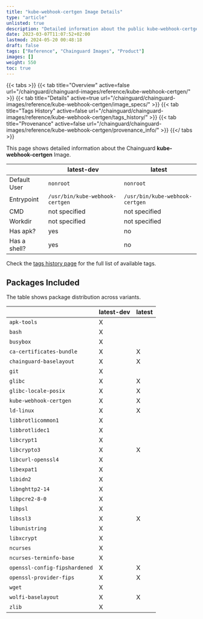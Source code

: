 ```yaml
---
title: "kube-webhook-certgen Image Details"
type: "article"
unlisted: true
description: "Detailed information about the public kube-webhook-certgen Chainguard Image."
date: 2023-03-07T11:07:52+02:00
lastmod: 2024-05-20 00:48:18
draft: false
tags: ["Reference", "Chainguard Images", "Product"]
images: []
weight: 550
toc: true
---
```


{{< tabs >}}
{{< tab title="Overview" active=false url="/chainguard/chainguard-images/reference/kube-webhook-certgen/" >}}
{{< tab title="Details" active=true url="/chainguard/chainguard-images/reference/kube-webhook-certgen/image_specs/" >}}
{{< tab title="Tags History" active=false url="/chainguard/chainguard-images/reference/kube-webhook-certgen/tags_history/" >}}
{{< tab title="Provenance" active=false url="/chainguard/chainguard-images/reference/kube-webhook-certgen/provenance_info/" >}}
{{</ tabs >}}

This page shows detailed information about the Chainguard **kube-webhook-certgen** Image.

|              | latest-dev                      | latest                          |
|--------------|---------------------------------|---------------------------------|
| Default User | `nonroot`                       | `nonroot`                       |
| Entrypoint   | `/usr/bin/kube-webhook-certgen` | `/usr/bin/kube-webhook-certgen` |
| CMD          | not specified                   | not specified                   |
| Workdir      | not specified                   | not specified                   |
| Has apk?     | yes                             | no                              |
| Has a shell? | yes                             | no                              |

Check the [tags history page](/chainguard/chainguard-images/reference/kube-webhook-certgen/tags_history/) for the full list of available tags.

## Packages Included
The table shows package distribution across variants.

|                               | latest-dev | latest |
|-------------------------------|------------|--------|
| `apk-tools`                   | X          |        |
| `bash`                        | X          |        |
| `busybox`                     | X          |        |
| `ca-certificates-bundle`      | X          | X      |
| `chainguard-baselayout`       | X          | X      |
| `git`                         | X          |        |
| `glibc`                       | X          | X      |
| `glibc-locale-posix`          | X          | X      |
| `kube-webhook-certgen`        | X          | X      |
| `ld-linux`                    | X          | X      |
| `libbrotlicommon1`            | X          |        |
| `libbrotlidec1`               | X          |        |
| `libcrypt1`                   | X          |        |
| `libcrypto3`                  | X          | X      |
| `libcurl-openssl4`            | X          |        |
| `libexpat1`                   | X          |        |
| `libidn2`                     | X          |        |
| `libnghttp2-14`               | X          |        |
| `libpcre2-8-0`                | X          |        |
| `libpsl`                      | X          |        |
| `libssl3`                     | X          | X      |
| `libunistring`                | X          |        |
| `libxcrypt`                   | X          |        |
| `ncurses`                     | X          |        |
| `ncurses-terminfo-base`       | X          |        |
| `openssl-config-fipshardened` | X          | X      |
| `openssl-provider-fips`       | X          | X      |
| `wget`                        | X          |        |
| `wolfi-baselayout`            | X          | X      |
| `zlib`                        | X          |        |

